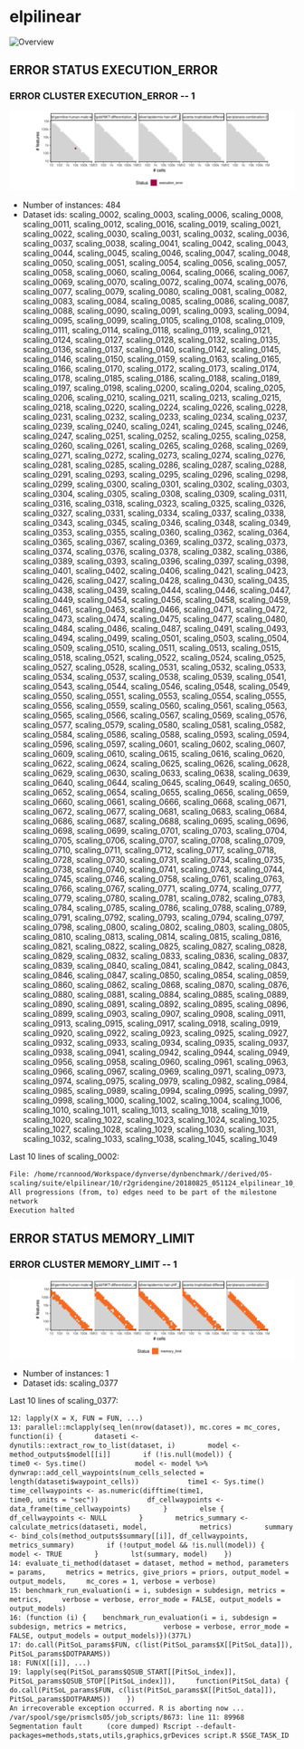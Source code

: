 # elpilinear
![Overview](elpilinear.svg)

## ERROR STATUS EXECUTION_ERROR

### ERROR CLUSTER EXECUTION_ERROR -- 1
![Cluster plot](error_class_plots/elpilinear_execution_error_1.png)

 * Number of instances: 484
 * Dataset ids: scaling_0002, scaling_0003, scaling_0006, scaling_0008, scaling_0011, scaling_0012, scaling_0016, scaling_0019, scaling_0021, scaling_0022, scaling_0030, scaling_0031, scaling_0032, scaling_0036, scaling_0037, scaling_0038, scaling_0041, scaling_0042, scaling_0043, scaling_0044, scaling_0045, scaling_0046, scaling_0047, scaling_0048, scaling_0050, scaling_0051, scaling_0054, scaling_0056, scaling_0057, scaling_0058, scaling_0060, scaling_0064, scaling_0066, scaling_0067, scaling_0069, scaling_0070, scaling_0072, scaling_0074, scaling_0076, scaling_0077, scaling_0079, scaling_0080, scaling_0081, scaling_0082, scaling_0083, scaling_0084, scaling_0085, scaling_0086, scaling_0087, scaling_0088, scaling_0090, scaling_0091, scaling_0093, scaling_0094, scaling_0095, scaling_0099, scaling_0105, scaling_0108, scaling_0109, scaling_0111, scaling_0114, scaling_0118, scaling_0119, scaling_0121, scaling_0124, scaling_0127, scaling_0128, scaling_0132, scaling_0135, scaling_0136, scaling_0137, scaling_0140, scaling_0142, scaling_0145, scaling_0146, scaling_0150, scaling_0159, scaling_0163, scaling_0165, scaling_0166, scaling_0170, scaling_0172, scaling_0173, scaling_0174, scaling_0178, scaling_0185, scaling_0186, scaling_0188, scaling_0189, scaling_0197, scaling_0198, scaling_0200, scaling_0204, scaling_0205, scaling_0206, scaling_0210, scaling_0211, scaling_0213, scaling_0215, scaling_0218, scaling_0220, scaling_0224, scaling_0226, scaling_0228, scaling_0231, scaling_0232, scaling_0233, scaling_0234, scaling_0237, scaling_0239, scaling_0240, scaling_0241, scaling_0245, scaling_0246, scaling_0247, scaling_0251, scaling_0252, scaling_0255, scaling_0258, scaling_0260, scaling_0261, scaling_0265, scaling_0268, scaling_0269, scaling_0271, scaling_0272, scaling_0273, scaling_0274, scaling_0276, scaling_0281, scaling_0285, scaling_0286, scaling_0287, scaling_0288, scaling_0291, scaling_0293, scaling_0295, scaling_0296, scaling_0298, scaling_0299, scaling_0300, scaling_0301, scaling_0302, scaling_0303, scaling_0304, scaling_0305, scaling_0308, scaling_0309, scaling_0311, scaling_0316, scaling_0318, scaling_0323, scaling_0325, scaling_0326, scaling_0327, scaling_0331, scaling_0334, scaling_0337, scaling_0338, scaling_0343, scaling_0345, scaling_0346, scaling_0348, scaling_0349, scaling_0353, scaling_0355, scaling_0360, scaling_0362, scaling_0364, scaling_0365, scaling_0367, scaling_0369, scaling_0372, scaling_0373, scaling_0374, scaling_0376, scaling_0378, scaling_0382, scaling_0386, scaling_0389, scaling_0393, scaling_0396, scaling_0397, scaling_0398, scaling_0401, scaling_0402, scaling_0406, scaling_0421, scaling_0423, scaling_0426, scaling_0427, scaling_0428, scaling_0430, scaling_0435, scaling_0438, scaling_0439, scaling_0444, scaling_0446, scaling_0447, scaling_0449, scaling_0454, scaling_0456, scaling_0458, scaling_0459, scaling_0461, scaling_0463, scaling_0466, scaling_0471, scaling_0472, scaling_0473, scaling_0474, scaling_0475, scaling_0477, scaling_0480, scaling_0484, scaling_0486, scaling_0487, scaling_0491, scaling_0493, scaling_0494, scaling_0499, scaling_0501, scaling_0503, scaling_0504, scaling_0509, scaling_0510, scaling_0511, scaling_0513, scaling_0515, scaling_0518, scaling_0521, scaling_0522, scaling_0524, scaling_0525, scaling_0527, scaling_0528, scaling_0531, scaling_0532, scaling_0533, scaling_0534, scaling_0537, scaling_0538, scaling_0539, scaling_0541, scaling_0543, scaling_0544, scaling_0546, scaling_0548, scaling_0549, scaling_0550, scaling_0551, scaling_0553, scaling_0554, scaling_0555, scaling_0556, scaling_0559, scaling_0560, scaling_0561, scaling_0563, scaling_0565, scaling_0566, scaling_0567, scaling_0569, scaling_0576, scaling_0577, scaling_0579, scaling_0580, scaling_0581, scaling_0582, scaling_0584, scaling_0586, scaling_0588, scaling_0593, scaling_0594, scaling_0596, scaling_0597, scaling_0601, scaling_0602, scaling_0607, scaling_0609, scaling_0610, scaling_0615, scaling_0616, scaling_0620, scaling_0622, scaling_0624, scaling_0625, scaling_0626, scaling_0628, scaling_0629, scaling_0630, scaling_0633, scaling_0638, scaling_0639, scaling_0640, scaling_0644, scaling_0645, scaling_0649, scaling_0650, scaling_0652, scaling_0654, scaling_0655, scaling_0656, scaling_0659, scaling_0660, scaling_0661, scaling_0666, scaling_0668, scaling_0671, scaling_0672, scaling_0677, scaling_0681, scaling_0683, scaling_0684, scaling_0686, scaling_0687, scaling_0688, scaling_0695, scaling_0696, scaling_0698, scaling_0699, scaling_0701, scaling_0703, scaling_0704, scaling_0705, scaling_0706, scaling_0707, scaling_0708, scaling_0709, scaling_0710, scaling_0711, scaling_0712, scaling_0717, scaling_0718, scaling_0728, scaling_0730, scaling_0731, scaling_0734, scaling_0735, scaling_0738, scaling_0740, scaling_0741, scaling_0743, scaling_0744, scaling_0745, scaling_0746, scaling_0758, scaling_0761, scaling_0763, scaling_0766, scaling_0767, scaling_0771, scaling_0774, scaling_0777, scaling_0779, scaling_0780, scaling_0781, scaling_0782, scaling_0783, scaling_0784, scaling_0785, scaling_0786, scaling_0788, scaling_0789, scaling_0791, scaling_0792, scaling_0793, scaling_0794, scaling_0797, scaling_0798, scaling_0800, scaling_0802, scaling_0803, scaling_0805, scaling_0810, scaling_0813, scaling_0814, scaling_0815, scaling_0816, scaling_0821, scaling_0822, scaling_0825, scaling_0827, scaling_0828, scaling_0829, scaling_0832, scaling_0833, scaling_0836, scaling_0837, scaling_0839, scaling_0840, scaling_0841, scaling_0842, scaling_0843, scaling_0846, scaling_0847, scaling_0850, scaling_0854, scaling_0859, scaling_0860, scaling_0862, scaling_0868, scaling_0870, scaling_0876, scaling_0880, scaling_0881, scaling_0884, scaling_0885, scaling_0889, scaling_0890, scaling_0891, scaling_0892, scaling_0895, scaling_0896, scaling_0899, scaling_0903, scaling_0907, scaling_0908, scaling_0911, scaling_0913, scaling_0915, scaling_0917, scaling_0918, scaling_0919, scaling_0920, scaling_0922, scaling_0923, scaling_0925, scaling_0927, scaling_0932, scaling_0933, scaling_0934, scaling_0935, scaling_0937, scaling_0938, scaling_0941, scaling_0942, scaling_0944, scaling_0949, scaling_0956, scaling_0958, scaling_0960, scaling_0961, scaling_0963, scaling_0966, scaling_0967, scaling_0969, scaling_0971, scaling_0973, scaling_0974, scaling_0975, scaling_0979, scaling_0982, scaling_0984, scaling_0985, scaling_0989, scaling_0994, scaling_0995, scaling_0997, scaling_0998, scaling_1000, scaling_1002, scaling_1004, scaling_1006, scaling_1010, scaling_1011, scaling_1013, scaling_1018, scaling_1019, scaling_1020, scaling_1022, scaling_1023, scaling_1024, scaling_1025, scaling_1027, scaling_1028, scaling_1029, scaling_1030, scaling_1031, scaling_1032, scaling_1033, scaling_1038, scaling_1045, scaling_1049

Last 10 lines of scaling_0002:
```
File: /home/rcannood/Workspace/dynverse/dynbenchmark//derived/05-scaling/suite/elpilinear/10/r2gridengine/20180825_051124_elpilinear_10_zyKrPKq4So/log/log.2.e.txt
All progressions (from, to) edges need to be part of the milestone network
Execution halted
```

## ERROR STATUS MEMORY_LIMIT

### ERROR CLUSTER MEMORY_LIMIT -- 1
![Cluster plot](error_class_plots/elpilinear_memory_limit_1.png)

 * Number of instances: 1
 * Dataset ids: scaling_0377

Last 10 lines of scaling_0377:
```
12: lapply(X = X, FUN = FUN, ...)
13: parallel::mclapply(seq_len(nrow(dataset)), mc.cores = mc_cores,     function(i) {        dataseti <- dynutils::extract_row_to_list(dataset, i)        model <- method_outputs$model[[i]]        if (!is.null(model)) {            time0 <- Sys.time()            model <- model %>% dynwrap::add_cell_waypoints(num_cells_selected = length(dataseti$waypoint_cells))            time1 <- Sys.time()            time_cellwaypoints <- as.numeric(difftime(time1,                 time0, units = "sec"))            df_cellwaypoints <- data_frame(time_cellwaypoints)        }        else {            df_cellwaypoints <- NULL        }        metrics_summary <- calculate_metrics(dataseti, model,             metrics)        summary <- bind_cols(method_outputs$summary[[i]], df_cellwaypoints,             metrics_summary)        if (!output_model && !is.null(model)) {            model <- TRUE        }        lst(summary, model)    })
14: evaluate_ti_method(dataset = dataset, method = method, parameters = params,     metrics = metrics, give_priors = priors, output_model = output_models,     mc_cores = 1, verbose = verbose)
15: benchmark_run_evaluation(i = i, subdesign = subdesign, metrics = metrics,     verbose = verbose, error_mode = FALSE, output_models = output_models)
16: (function (i) {    benchmark_run_evaluation(i = i, subdesign = subdesign, metrics = metrics,         verbose = verbose, error_mode = FALSE, output_models = output_models)})(377L)
17: do.call(PitSoL_params$FUN, c(list(PitSoL_params$X[[PitSoL_data]]),     PitSoL_params$DOTPARAMS))
18: FUN(X[[i]], ...)
19: lapply(seq(PitSoL_params$QSUB_START[[PitSoL_index]], PitSoL_params$QSUB_STOP[[PitSoL_index]]),     function(PitSoL_data) {        do.call(PitSoL_params$FUN, c(list(PitSoL_params$X[[PitSoL_data]]),             PitSoL_params$DOTPARAMS))    })
An irrecoverable exception occurred. R is aborting now ...
/var/spool/sge/prismcls05/job_scripts/8673: line 11: 89968 Segmentation fault      (core dumped) Rscript --default-packages=methods,stats,utils,graphics,grDevices script.R $SGE_TASK_ID
```


